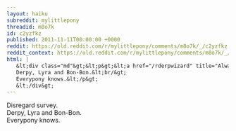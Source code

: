 ```yaml
---
layout: haiku
subreddit: mylittlepony
threadid: m8o7k
id: c2yzfkz
published: 2011-11-11T00:00:00 +0000
reddit: https://old.reddit.com/r/mylittlepony/comments/m8o7k/_/c2yzfkz
reddit_context: https://old.reddit.com/r/mylittlepony/comments/m8o7k/_/c2yzfkz?context=3
html: |
   &lt;div class="md"&gt;&lt;p&gt;&lt;a href="/rderpwizard" title="Always Relevant / Alternate Results Are In / Paper Bag Princess"&gt;&lt;/a&gt; Disregard survey.&lt;br/&gt;
   Derpy, Lyra and Bon-Bon.&lt;br/&gt;
   Everypony knows.&lt;/p&gt;
   &lt;/div&gt;
---
```


[](/rderpwizard "Always Relevant / Alternate Results Are In / Paper Bag Princess") Disregard survey.  
Derpy, Lyra and Bon-Bon.  
Everypony knows.